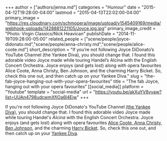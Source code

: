 +++
author = ["authors/jenna.md"]
categories = "Humour"
date = "2015-04-12T19:28:00-04:00"
lastmod = "2015-04-13T22:02:00-04:00"
primary_image = "https://res.cloudinary.com/schmopera/image/upload/v1545409169/media/webhook-uploads/1428881221105/Joyce.jpg.jpg"
primary_image_credit = "Photo: Virgin Classics/Nick Heavican"
publishDate = "2014-11-19T09:28:00-05:00"
related_people = ["scene/people/joyce-didonato.md","scene/people/anna-christy.md","scene/people/alice-coote.md"]
short_description = "If you’re not following Joyce DiDonato’s YouTube Channel (the Yankee Diva), you should change that. I found this adorable video Joyce made while touring Handel’s Alcina with the English Concert Orchestra. Joyce enjoys (and gets lost) along with opera favourites Alice Coote, Anna Christy, Ben Johnson, and the charming Harry Bicket. So, check this one out, and then catch up on your Yankee Diva."
slug = "the-fab-joyce-hanging-out-with-your-opera-favourites"
title = "The fab Joyce, hanging out with your opera favourites"
[[social_media]]
platform = "Youtube"
template = "social-media"
url = "https://youtu.be/akXuYV8vyaw?list=UUAn4798udcwmXfjOa6l4Ejw"
+++

If you're not following Joyce DiDonato's YouTube Channel [(the Yankee Diva](https://www.youtube.com/user/TheYankeediva)), you should change that. I found this adorable video Joyce made while touring Handel's _Alcina_ with the English Concert Orchestra. Joyce enjoys (and gets lost) along with opera favourites [Alice Coote](http://www.theguardian.com/culture/2010/aug/16/alice-coote-mezzo-soprano),[ Anna Christy](http://www.annachristy.com/Home.html), [Ben Johnson](https://twitter.com/tenorbenjohnson), and the charming [Harry Bicket](http://www.askonasholt.co.uk/artists/conductors/harry-bicket). So, check this one out, and then catch up on your [Yankee Diva](https://www.youtube.com/user/TheYankeediva/videos).
